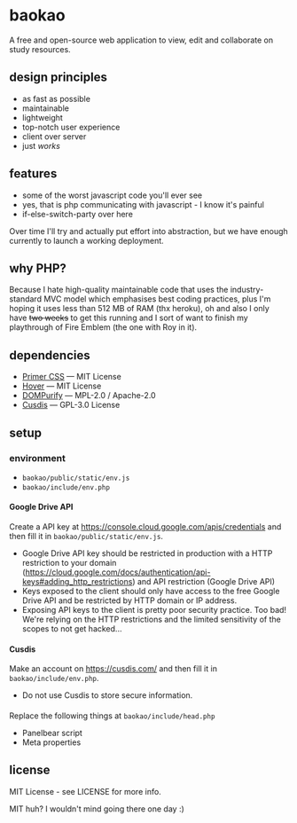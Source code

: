 # baokao
A free and open-source web application to view, edit and collaborate on study resources.

## design principles

- as fast as possible
- maintainable
- lightweight
- top-notch user experience
- client over server
- just *works*

## features

- some of the worst javascript code you'll ever see
- yes, that is php communicating with javascript - I know it's painful
- if-else-switch-party over here

Over time I'll try and actually put effort into abstraction, but we have enough currently to launch a working deployment.

## why PHP?
Because I hate high-quality maintainable code that uses the industry-standard MVC model which emphasises best coding practices, plus I'm hoping it uses less than 512 MB of RAM (thx heroku), oh and also I only have ~~two weeks~~ to get this running and I sort of want to finish my playthrough of Fire Emblem (the one with Roy in it). 

## dependencies

- [Primer CSS](https://primer.style) — MIT License
- [Hover](https://github.com/IanLunn/Hover) — MIT License
- [DOMPurify](https://github.com/cure53/DOMPurify) — MPL-2.0 / Apache-2.0
- [Cusdis](https://cusdis.com/) — GPL-3.0 License

## setup

### environment

- `baokao/public/static/env.js`
- `baokao/include/env.php`

#### Google Drive API
Create a API key at https://console.cloud.google.com/apis/credentials and then fill it in `baokao/public/static/env.js`.

- Google Drive API key should be restricted in production with a HTTP restriction to your domain (https://cloud.google.com/docs/authentication/api-keys#adding_http_restrictions) and API restriction (Google Drive API)
- Keys exposed to the client should only have access to the free Google Drive API and be restricted by HTTP domain or IP address.
- Exposing API keys to the client is pretty poor security practice. Too bad! We're relying on the HTTP restrictions and the limited sensitivity of the scopes to not get hacked...

#### Cusdis
Make an account on https://cusdis.com/ and then fill it in `baokao/include/env.php`.

- Do not use Cusdis to store secure information.

#### <head>

Replace the following things at `baokao/include/head.php`

- Panelbear script
- Meta properties

## license

MIT License - see LICENSE for more info.

MIT huh? I wouldn't mind going there one day :)